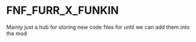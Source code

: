 # FNF_FURR_X_FUNKIN
Mainly just a hub for storing new code files for until we can add them into the mod
